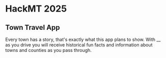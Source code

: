 # HackMT 2025

## Town Travel App

Every town has a story, that's exactly what this app plans to show. With __ as you drive
you will receive historical fun facts and information about towns and counties as you pass
through. 

